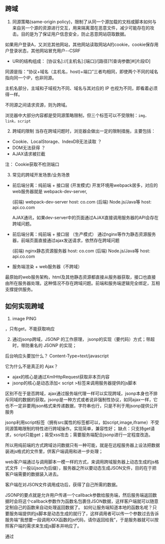 ## 跨域
1. 同源策略(same-origin policy)，限制了从同一个源加载的文档或脚本如何与来自另一个源的资源进行交互，用来隔离潜在恶意文件，减少可能存在的攻击。目的是为了保证用户信息安全，防止恶意网站窃取数据。

如果用户登录A，又浏览其他网站，其他网站读取网站A的cookie，cookie保存用户登录状态，其他网站冒充用户--CSRF

- URI的结构组成：
  [协议名]://[主机名]:[端口]/[路径]?[查询参数]#[片段ID]

同源是指：“协议+域名（主机名，host)+端口”三者均相同，即使两个不同的域名指向同一个IP，也非同源。

主机名部分，主域和子域视为不同、域名与其对应的 IP 也视为不同，即看着必须得一样。

不同源之间请求资源，则为跨域。

浏览器中大部分内容都是受同源策略限制，但三个标签可以不受限制：`img，link，script`

2. 跨域的限制
  当存在跨域问题时，浏览器会做出一定的限制措施，主要包括：
  - Cookie、LocalStorage、IndexDB无法读取 ？
  - DOM无法获得  ？
  - AJAX请求被拦截

  注： Cookie获取不检测端口

3. 常见的跨域开发场景/业务场景
- 前后端分离：纯前端 + 接口层 (开发模式)
  开发环境用webpack居多，对应的web服务器就是 webpack-dev-server,

  (前端) webpack-dev-server  host: co.com
  (后端) Node.js/Java等      host: api.co.com

  AJAX通讯，如果dev-server中的页面通过AJAX直接调用服务器的API会存在跨域问题。

- 前后端分离：纯前端 + 接口层 （生产模式）
通过nginx等作为静态资源服务器，前端页面直接通过ajax发送请求，依然存在跨域问题

  (前端) nginx静态资源服务器   host: co.com
  (后端) Node.js/Java等      host: api.co.com

- 服务端渲染 + web服务器（不跨域）

最原始的web服务架构，html及其他静态资源都直接从服务器获取，接口也直接由所在服务器处理。这种情况不存在跨域问题。前端和服务端逻辑完全绑定，互相支撑提供服务。

## 如何实现跨域
1. image PING

<image >，只有get，不能获取响应

2. 通过jsonp跨域，JSONP 的工作原理，
jsonp的实现（要代码）方式；带超时，带防重名的 JSONP 的实现；

后台响应头要加什么？
Content-Type=text/javascript

它为什么不是真正的 Ajax？
- ajax的核心是通过XmlHttpRequest获取非本页内容
- jsonp的核心是动态添加< script >标签来调用服务器提供的js脚本

区别不在于是否跨域，ajax通过服务端代理一样可以实现跨域，jsonp本身也不排斥同域的数据的获取。jsonp是一种方式或者说非强制性协议，如同ajax一样，它也不一定非要用json格式来传递数据，字符串也行，只是不利于用jsonp提供公开服务

jsonp利用script标签（拥有src属性的标签都可以，如script,image,iframe）不受同源策略限制的特性进行跨域操作。实现简单，兼容性好；
缺点：只支持get请求，script只能get；易受xss攻击；需要服务端配合jsonp进行一定程度改造。

所以用纯前端的方式跨域访问数据只有一种可能，就是在远程服务器上设法把数据装进js格式的文件里，供客户端调用和进一步处理；

web客户端通过与调用脚本一模一样的方式，来调用跨域服务器上动态生成的js格式文件（一般以json为后缀），服务器之所以要动态生成JSON文件，目的在于把客户端需要的数据装入进去。

客户端在对JSON文件调用成功后，获得了自己所需的数据。


JSONP的要点就是允许用户传递一个callback参数给服务端，然后服务端返回数据时会将这个callback参数作为函数名包裹住JSON数据，这样客户端就可以随意定制自己的函数来自动处理返回数据了。
如何让服务端知道本地的函数名呢？只要服务端提供的js脚本是动态生成的就行了，这样调用者可以传一个参数过去告诉服务端“我想要一段调用XXX函数的js代码，请你返回给我”，于是服务器就可以按照客户端的需求来生成js脚本并响应了。

通过 <script> 标签指向一个需要访问的地址并提供一个回调函数来接收数据当需要通讯时

利用<script >可以跨域的特性，动态添加script元素，向服务器发出请求，请求的查询字符串中有callback参数，指定JSON服务的回调。server把数据放到callback的参数位置传回。

动态
前端：1）定义callback函数，2）传入请求参数，3）动态生成script标签
example:
```javascript
    <script type="text/javascript">
    // 得到航班信息查询结果后的回调函数
    var flightHandler = function(data){
        alert('你查询的航班结果是：票价 ' + data.price + ' 元，' + '余票 ' + data.tickets + ' 张。');
    };
    // 提供jsonp服务的url地址（不管是什么类型的地址，最终生成的返回值都是一段javascript代码）
    var url = "http://flightQuery.com/jsonp/flightResult.aspx?code=CA1998&callback=flightHandler";
  code参数告知服务器要返回的数据，callback参数告知本地回调函数的名字，请把查询结果传入该函数中进行调用

    // 创建script标签，设置其属性
    var script = document.createElement('script');
    script.setAttribute('src', url);
    // 把script标签加入head，此时调用开始
    document.getElementsByTagName('head')[0].appendChild(script);
    </script>
```
服务端返回一个定制的js文件，调用callback函数并且将JSON 数据形式作为参数传递，文件内容：

flightHandler({
    "code": "CA1998",
    "price": 1780,
    "tickets": 5
});
传给flightHandler函数的是一个json。
Content-Type = text/javascript

实现：
```javascript
function JSONP({url,params,callbackKey,callback}) {
  window.jsonpCallback = callback
  const paramKeys = Object.keys(params)
  const paramString = paramKeys.map(key=>`${key} = ${params[key]}`).join('&'))

  const script = document.createElement('script')
  script.setAttribute('src','$(url).?${paramString}')
  document.body.appendChild(script)
}
JSONP({
    url:'http://sss.weibo.com',
    params: {key: 'test'},
    callbackKey: '_cb',
    callback(result) {console.log(result.data)} });
```

只支持GET请求，容易被携带恶意代码。

**常用（CORS，webpack-dev-server proxy代理，Nginx反向代理）**

3. CORS,目前主流的跨域解决方案
用额外的HTTP头来告诉浏览器一个源（origin/domain）上的web应用被准许访问来自不同源服务器上的指定资源。当一个资源从和该资源所在server不同的域请求一个资源时，资源会发起一个跨域HTTP请求。（使用自定义头部让client和server沟通，决定响应是否成功）。
CORS使用通用的跨域解决方式，需要服务端配合进行实现。

如果用express，可以这样在后端设置：
```javascript
var allowCrossDomain = function(req,res,next) {
	res.header('Access-Control-Allow-Origin','http://example.com');
	res.header('Access-Control-Allow-Methods','GET,PUT,POST,DELETE');
	res.header('Access-Control-Allow-Headers','Content-Type');

	next()
}

app.configure(function() {
	...
	app.use(express.session({secret: 'cool beans'});
	app.use(allowCrossDomain));
	...
})
```

CORS 会从简单请求跟非简单请求区分开，再讲 options 预检请求的意义。
对于预检请求，浏览器必须首先用OPTIONS方法发起一个预检请求，从而获知服务端是否允许该跨域请求，服务器确认后，才发起实际的请求。

1）对于简单请求

在发起跨域请求时，浏览器会在请求头字段中自动带上Origin字段，值为当前页面的源信息（所在域）。

服务器根据资源权限配置，如果请求可接受，服务端通过简单的设置 Access-Control-Allow-Origin: your_host，在头部中发回相同的源信息，来允许来自your_host的访问，或Access-Control-Allow-Origin: * 允许任意来源进行跨域请求。

设置：Access-Control-Allow-Origin，Access-Control-Allow-Headers, Access-Control-Allow-Credentials，Content-Type

2）对于非简单请求(自定义头部，GET/POST以外的方法，不同类型的内容主体)，首先发起预检请求，带上真实请求的Method;
  服务端判断是否允许跨域请求，如果允许，则返回允许的来源，允许的请求Methods以及预检请求的有效时长（有效期内，同一请求无需再次发送预检请求，不过不可以任意设置，浏览器有最大时长限制）。

  请求头：
    OPTIONS /update HTTP/1.1
    Origin: http://co.com
    Access-Control-Request-Method: PUT
  响应头：
    HTTP/1.1 200 OK
    Access-Control-Origin： http://co.com
    Access-Control-Allow-Method: POST, PUT, OPTIONS
    Access-Control-Max-Age: 86400
  真实请求和响应

服务端在处理预检请求时，如果允许跨域，服务端只需要设置对应的响应头，然后直接返回即可，无需其他处理。返回

Access-Control-Allow-Origin
Access-Control-Allow-Methods
Access-Control-Allow-Headers
Access-Control-Allow-Amx-Age，允许指定时间内无需再发预检请求


只要一次配置好，之后复用就行。client后续根据响应再发真实的请求.

cookie仍遵循同源政策，server的Access-Control-Allow-Origin必须和请求网站一致，cookie才发送

3） 附带身份凭证的请求
常规的，我们的请求都需要带有身份凭证（如Cookie)，这时服务器端响应中需要额外设置 Access-Control-Allow-Credentials: true。如果未设置，浏览器不会把响应内容返回。

4. proxy代理
在http://co.com的页面上调用http://api.co.com的接口时，会出现跨域问题。我们可以将所有的接口请求都从http://co.com发出，通过proxy配置代理，转发到真正的接口服务器http://api.co.com。这样就绕开了调用接口时浏览器的同源限制。

如http://co.com/api/getSomeData(额外加了/api，方便统一转发)，最后通过 proxy 配置代理，转发到真正的接口服务器http://api.co.com/getSomeData。

webpack配置proxyTable设置开发环境跨域

```javascript
devServer: {
  proxy: {
    '/api': {
      target: 'http://api.co.com',
      // 如果转发后的pathname需要改变，可以通过以下方式重写
      // 下面是把api前缀去掉
      pathRewrite: {
        '^/api/': '',
      },
    },
  }
}
```

5. nginx反向代理,优点是轻量级，启动快，高并发。
我们用node开发的服务通常都要经过nginx的反向代理。

反向代理的原理：所有client的请求都必须先经过nginx的处理，nginx作为代理服务器再将请求转发给node服务，这样就规避了同源请求。不用目标服务器配合.

使用nginx作为静态资源服务器时，也可以做一些代理转发，可以将接口请求全部转发到对应接口服务器。

```javascript
location /api {
  proxy_redirect off;
  proxy_set_header Host $host;
  proxy_set_header X-Real-IP $remote_addr;
  proxy_set_header X-Forwarded-For $proxy_add_x_forwarded_for;
  proxy_set_header X-NginX-Proxy true;
  # 转发时重写地址
  rewrite ^/api/(.*)$ /$1 break;
  # 转发目的地
  proxy_pass http://api.co.com;
}
```

该方法和proxy类似，只是通过不同的方式进行代理，这种方式也是通过绕过浏览器限制的方式解决跨域的。

6. Websocket,websocket的工作原理和机制
只要server支持，头部带ORIGIN，server根据此决定是否和该域的页面通信。

一次http请求，目的是建立websocket通信，建立连接之后，Websocket的c和s都能主动向对方发送和接收数据，之间的通信和HTTP无关了，因此可以跨域。

7. 使用HTML5中新引进的window.postMessage方法来跨域传送数据（ie 67 不支持）
允许来自不同源的脚本采用异步方式进行有限的通信。可以跨文档，多窗口，跨域消息传递。

这种方式通常用于获取嵌入页面中的第三方页面数据。一个页面发送消息，另一个页面判断来源并接收消息

8. iframe跨域
9. document.domain
该方式只能用于二级域名相同的情况下，比如 a.test.com 和 b.test.com 适用于该方式。

只需要给页面添加 document.domain = 'test.com' 表示二级域名都相同就可以实现跨域

**开发环境一般用proxy代理，生产环境一般用Nginx代理**
## 跨域
jsonp方案需要服务端怎么配合，jsonp为什么不支持post方法
Access-Control-Allow-Origin在服务端哪里配置
ajax如何处理跨域，Ajax发生跨域要设置什么（前端）

安全性——何时使用 JSONP、CORS 和 iFrame。
